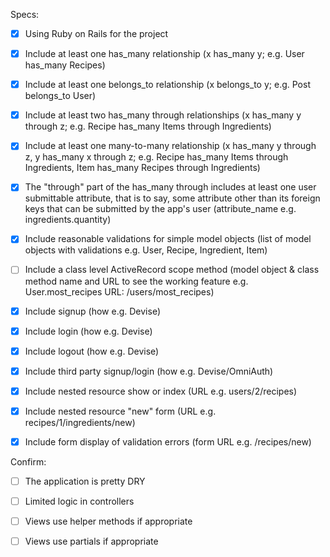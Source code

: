 Specs:
- [x] Using Ruby on Rails for the project

- [x] Include at least one has_many relationship (x has_many y; e.g. User has_many Recipes) 

- [x] Include at least one belongs_to relationship (x belongs_to y; e.g. Post belongs_to User)

- [x] Include at least two has_many through relationships (x has_many y through z; e.g. Recipe has_many Items through Ingredients)

- [x] Include at least one many-to-many relationship (x has_many y through z, y has_many x through z; e.g. Recipe has_many Items through Ingredients, Item has_many Recipes through Ingredients)

- [x] The "through" part of the has_many through includes at least one user submittable attribute, that is to say, some attribute other than its foreign keys that can be submitted by the app's user (attribute_name e.g. ingredients.quantity)

- [x] Include reasonable validations for simple model objects (list of model objects with validations e.g. User, Recipe, Ingredient, Item)

- [ ] Include a class level ActiveRecord scope method (model object & class method name and URL to see the working feature e.g. User.most_recipes URL: /users/most_recipes)

- [x] Include signup (how e.g. Devise)

- [x] Include login (how e.g. Devise)

- [x] Include logout (how e.g. Devise)

- [x] Include third party signup/login (how e.g. Devise/OmniAuth)

- [x] Include nested resource show or index (URL e.g. users/2/recipes)

- [x] Include nested resource "new" form (URL e.g. recipes/1/ingredients/new)

- [x] Include form display of validation errors (form URL e.g. /recipes/new)

Confirm:
- [ ] The application is pretty DRY

- [ ] Limited logic in controllers

- [ ] Views use helper methods if appropriate

- [ ] Views use partials if appropriate